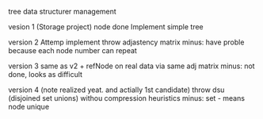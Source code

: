 tree data structurer management

vesion 1 (Storage project) node done
Implement simple tree 

version 2 
Attemp implement throw adjastency matrix 
minus: have proble because each node number can repeat

version 3
same as v2 + refNode on real data via same adj matrix 
minus: not done, looks as difficult

version 4 (note realized yeat. and actially 1st candidate)
throw dsu (disjoined set unions) withou compression heuristics
minus: set - means node unique
